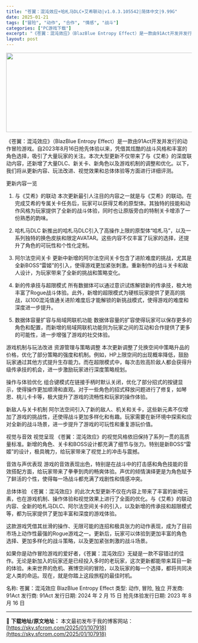 ```yaml
---
title: "苍翼：混沌效应+哈札马DLC+艾希联动|v1.0.3.105542|简体中文|9.99G"
date: 2025-01-21
tags: ["冒险", "动作", "合作", "情感", "战斗"]
categories: ["PC游戏下载"]
excerpt: "《苍翼：混沌效应》（BlazBlue Entropy Effect）是一款由91Act开发并发行的动作冒险游戏。自2023年8月16日抢先体验以来，凭借其炫酷的战斗风格和丰富的角色选择，吸引了大量玩家的关注。本次大型更新不仅带来了与《艾希》的深度联动内容，还新增了大量DLC、新关卡、新角色以及游戏机&hellip;"
layout: post
---
```


<img class="aligncenter size-full wp-image-107919" src="https://sky.sfcrom.com/wp-content/uploads/2025/01/2025012101410197.webp" alt="" width="660" height="215" />

《苍翼：混沌效应》（BlazBlue Entropy Effect）是一款由91Act开发并发行的动作冒险游戏。自2023年8月16日抢先体验以来，凭借其炫酷的战斗风格和丰富的角色选择，吸引了大量玩家的关注。本次大型更新不仅带来了与《艾希》的深度联动内容，还新增了大量DLC、新关卡、新角色以及游戏机制的调整和优化。以下，我们将从更新内容、玩法改进、视觉效果和总体体验等方面进行详细评测。

更新内容一览
1. 与《艾希》的联动
本次更新最引人注目的内容之一就是与《艾希》的联动。在完成艾希的专属关卡任务后，玩家可以获得艾希的原型体。其独特的技能和动作风格为玩家提供了全新的战斗体验，同时也让原版旁白的特制关卡增添了一份熟悉的韵味。

2. 哈札马DLC
新推出的哈札马DLC引入了高操作上限的原型体“哈札马”，以及一系列独特的换色皮肤和限定AVATAR。这些内容不仅丰富了玩家的选择，还提升了角色的可玩性和个性化定制。

3. 阿尔法空间关卡
更新中新增的阿尔法空间关卡包含了进阶难度的挑战，尤其是全新BOSS“雷姬”的引入，使得游戏更加紧张刺激。重新制作的战斗关卡和敌人设计，为玩家带来了全新的挑战和策略变化。

4. 新的传承技与超限模式
所有数据体可以通过意识试炼解锁新的传承技，极大地丰富了Rogue战斗体验。此外，新增的超限模式为硬核玩家提供了更高的挑战，以100混沌值通关进阶难度后才能解锁的新挑战模式，使得游戏的难度和深度进一步提升。

5. 数据体容量扩容与局域网联机功能
数据体容量的扩容使得玩家可以保存更多的角色和配置，而新增的局域网联机功能则为玩家之间的互动和合作提供了更多的可能性，进一步增强了游戏的社交体验。

游戏机制与玩法改进
资源管理与策略调整
本次更新调整了兑换空间中策略升品的价格，优化了部分策略的强度和机制。例如，HP上限空间的出现概率降低，鼓励玩家通过其他方式提升生存能力。而在超限模式中，每次击败高阶敌人都会获得升级传承技的机会，进一步激励玩家进行深度策略规划。

操作与体验优化
组合键模式在链接手柄时默认关闭，优化了部分招式的按键显示，使得操作更加顺滑和直观。对于一些角色的招式释放问题进行了修复，如琴恩、桃儿卡卡等，极大提升了游戏的流畅性和玩家的操作体验。

新敌人与关卡机制
阿尔法空间引入了新的敌人、机关和关卡，这些新元素不仅增加了游戏的挑战性，还使得战斗更加多样化和有趣。玩家需要在新环境中探索和应对全新的战斗场景，进一步提升了游戏的可玩性和重复游玩价值。

视觉与音效
视觉呈现
《苍翼：混沌效应》的视觉风格依旧保持了系列一贯的高质量标准。新增的角色、关卡和BOSS设计都充满了细节与张力。特别是新BOSS“雷姬”的设计，极具魄力，给玩家带来了视觉上的冲击与震撼。

音效与声优表现
游戏的音效表现出色，特别是在战斗中的打击感和角色技能的音效搭配方面，给玩家带来了拳拳到肉的畅爽体验。声优的倾情演绎更是为角色赋予了鲜活的个性，使得每一场战斗都充满了戏剧性和情感冲突。

总体体验
《苍翼：混沌效应》的此次大型更新不仅在内容上带来了丰富的新增元素，也在游戏机制、操作体验和视觉效果上进行了全面的优化。与《艾希》的联动内容、全新的哈札马DLC、阿尔法空间关卡的引入，以及新增的传承技和超限模式等，都为玩家提供了更加丰富和深度的游戏体验。

这款游戏凭借其丝滑的操作、无限可能的连招和极具张力的动作表现，成为了目前市场上动作性最强的Rogue游戏之一。更新后，玩家可以体验到更加丰富的角色选择、更加多样化的战斗策略，以及更加紧张刺激的战斗场景。

如果你是动作冒险游戏的爱好者，《苍翼：混沌效应》无疑是一款不容错过的佳作。无论是新加入的玩家还是已经投入多时的老玩家，这次更新都能带来耳目一新的体验。未来世界的危机、赛博空间的冒险，以及玩家的每一个选择，都将共同决定人类的命运。现在，就是你踏上这段旅程的最佳时机。

名称: 苍翼：混沌效应 BlazBlue Entropy Effect
类型: 动作, 冒险, 独立
开发商: 91Act
发行商: 91Act
发行日期: 2024 年 2 月 15 日
抢先体验发行日期: 2023 年 8 月 16 日

---
📖 **下载地址/原文地址：** 本文最初发布于我的博客网站：[https://sky.sfcrom.com/2025/01/107918](https://sky.sfcrom.com/2025/01/107918)
